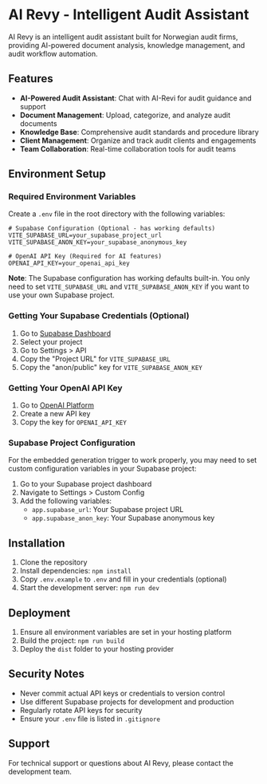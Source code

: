 
# AI Revy - Intelligent Audit Assistant

AI Revy is an intelligent audit assistant built for Norwegian audit firms, providing AI-powered document analysis, knowledge management, and audit workflow automation.

## Features

- **AI-Powered Audit Assistant**: Chat with AI-Revi for audit guidance and support
- **Document Management**: Upload, categorize, and analyze audit documents
- **Knowledge Base**: Comprehensive audit standards and procedure library
- **Client Management**: Organize and track audit clients and engagements
- **Team Collaboration**: Real-time collaboration tools for audit teams

## Environment Setup

### Required Environment Variables

Create a `.env` file in the root directory with the following variables:

```env
# Supabase Configuration (Optional - has working defaults)
VITE_SUPABASE_URL=your_supabase_project_url
VITE_SUPABASE_ANON_KEY=your_supabase_anonymous_key

# OpenAI API Key (Required for AI features)
OPENAI_API_KEY=your_openai_api_key
```

**Note**: The Supabase configuration has working defaults built-in. You only need to set `VITE_SUPABASE_URL` and `VITE_SUPABASE_ANON_KEY` if you want to use your own Supabase project.

### Getting Your Supabase Credentials (Optional)

1. Go to [Supabase Dashboard](https://supabase.com/dashboard)
2. Select your project
3. Go to Settings > API
4. Copy the "Project URL" for `VITE_SUPABASE_URL`
5. Copy the "anon/public" key for `VITE_SUPABASE_ANON_KEY`

### Getting Your OpenAI API Key

1. Go to [OpenAI Platform](https://platform.openai.com/api-keys)
2. Create a new API key
3. Copy the key for `OPENAI_API_KEY`

### Supabase Project Configuration

For the embedded generation trigger to work properly, you may need to set custom configuration variables in your Supabase project:

1. Go to your Supabase project dashboard
2. Navigate to Settings > Custom Config
3. Add the following variables:
   - `app.supabase_url`: Your Supabase project URL
   - `app.supabase_anon_key`: Your Supabase anonymous key

## Installation

1. Clone the repository
2. Install dependencies: `npm install`
3. Copy `.env.example` to `.env` and fill in your credentials (optional)
4. Start the development server: `npm run dev`

## Deployment

1. Ensure all environment variables are set in your hosting platform
2. Build the project: `npm run build`
3. Deploy the `dist` folder to your hosting provider

## Security Notes

- Never commit actual API keys or credentials to version control
- Use different Supabase projects for development and production
- Regularly rotate API keys for security
- Ensure your `.env` file is listed in `.gitignore`

## Support

For technical support or questions about AI Revy, please contact the development team.
